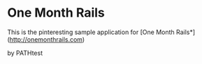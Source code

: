 # One Month Rails

This is the pinteresting sample application for
[One Month Rails*] (http://onemonthrails.com)

by PATHtest